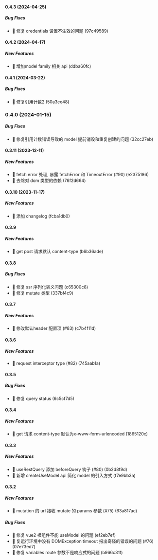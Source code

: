 #### 0.4.3 (2024-04-25)

##### Bug Fixes

*  🐛 修复 credentials 设置不生效的问题 (97c49589)

#### 0.4.2 (2024-04-17)

##### New Features

*  🎸 增加model family 相关 api (ddba60fc)

#### 0.4.1 (2024-03-22)

##### Bug Fixes

*  🐛 修复引用计数2 (50a3ce48)

### 0.4.0 (2024-01-15)

##### Bug Fixes

*  🐛 修复引用计数错误导致的 model 提前销毁和重复创建的问题 (32cc27eb)

#### 0.3.11 (2023-12-11)

##### New Features

*  🎸 fetch error 处理, 暴露 fetchError 和 TimeoutError (#90) (e2375186)
*  🎸 去除对 dom 类型的依赖 (76f2d664)

#### 0.3.10 (2023-11-17)

##### New Features

*  🎸 添加 changelog (fcba1db0)

#### 0.3.9

##### New Features

*  🎸 get post 请求默认 content-type (b6b36ade)

#### 0.3.8

##### Bug Fixes

*  🐛 修复 ssr 序列化转义问题 (c65300c8)
*  🐛 修复 mutate 类型 (337bf4c9)

#### 0.3.7

##### New Features

*  🎸 修改默认header 配置项 (#83) (c7b4f11d)

#### 0.3.6

##### New Features

*  🎸 request interceptor type (#82) (745aab1a)

#### 0.3.5

##### Bug Fixes

*  🐛 修复 query status (6c5cf7d5)

#### 0.3.4

##### New Features

*  🎸 get 请求 content-type 默认为x-www-form-urlencoded (1865120c)

#### 0.3.3

##### New Features

*  🎸 useRestQuery 添加 beforeQuery 钩子 (#80) (0b2d8f9d)
*  🎸 新增 createUseModel api 简化 model 的引入方式 (f7e9bb3a)

#### 0.3.2

##### New Features

*  🎸 mutation 的 url 接收 mutate 的 params 参数 (#75) (63a817ac)

##### Bug Fixes

*  🐛 修复 vue2 根组件不能 useModel 的问题 (ef2eb7ef)
*  🐛 复运行环境中没有 DOMException timeout 报出奇怪的错误的问题 (#76) (07e73ed7)
*  🐛 修复 variables route 参数不是响应式的问题 (b966c31f)
